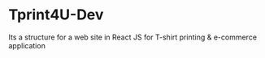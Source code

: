 # Tprint4U-Dev
Its a structure for a web site in React JS for T-shirt printing &amp; e-commerce application
